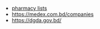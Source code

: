 

* [pharmacy lists](http://www.healthcarebd.com/pharmaceutical-company-in-bangladesh/)
* https://medex.com.bd/companies
* https://dgda.gov.bd/
